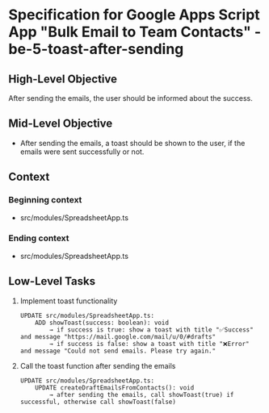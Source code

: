 # Specification for Google Apps Script App "Bulk Email to Team Contacts" - be-5-toast-after-sending

## High-Level Objective

After sending the emails, the user should be informed about the success.

## Mid-Level Objective

- After sending the emails, a toast should be shown to the user, if the emails were sent successfully or not.

## Context

### Beginning context

- src/modules/SpreadsheetApp.ts

### Ending context

- src/modules/SpreadsheetApp.ts

## Low-Level Tasks

1. Implement toast functionality

    ```aider
    UPDATE src/modules/SpreadsheetApp.ts:
        ADD showToast(success: boolean): void
            → if success is true: show a toast with title "✅Success" and message "https://mail.google.com/mail/u/0/#drafts"
            → if success is false: show a toast with title "❌Error" and message "Could not send emails. Please try again."
    ```

2. Call the toast function after sending the emails

    ```aider
    UPDATE src/modules/SpreadsheetApp.ts:
        UPDATE createDraftEmailsFromContacts(): void
            → after sending the emails, call showToast(true) if successful, otherwise call showToast(false)
    ```
